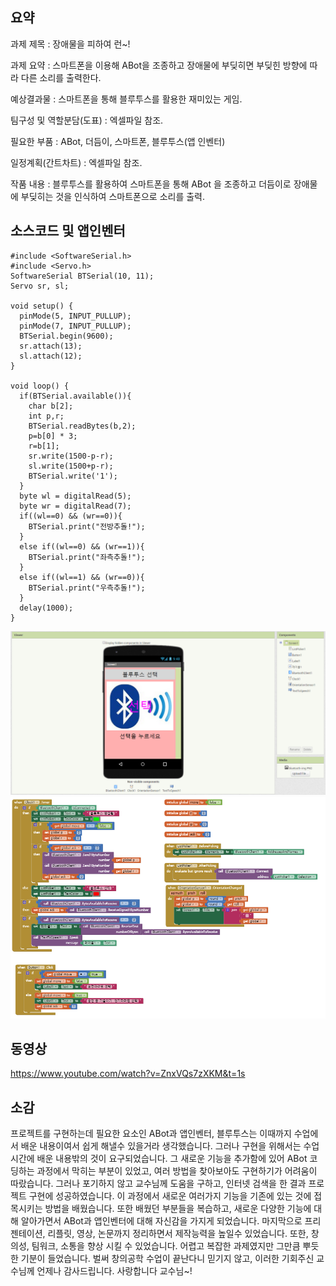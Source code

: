 ## 요약  
과제 제목 : 장애물을 피하여 런~!

과제 요약 : 스마트폰을 이용해 ABot을 조종하고 장애물에 부딪히면 부딪힌 방향에 따라 다른 소리를 출력한다.

예상결과물 : 스마트폰을 통해 블루투스를 활용한 재미있는 게임.

팀구성 및 역할분담(도표) : 엑셀파일 참조.

필요한 부품 : ABot, 더듬이, 스마트폰, 블루투스(앱 인벤터)

일정계획(간트차트) : 엑셀파일 참조.

작품 내용 : 블루투스를 활용하여 스마트폰을 통해 ABot 을 조종하고 더듬이로 장애물에 부딪히는 것을 인식하여 스마트폰으로 소리를 출력.

## 소스코드 및 앱인벤터
```
#include <SoftwareSerial.h>
#include <Servo.h>
SoftwareSerial BTSerial(10, 11);
Servo sr, sl;

void setup() {
  pinMode(5, INPUT_PULLUP);
  pinMode(7, INPUT_PULLUP);
  BTSerial.begin(9600);
  sr.attach(13);
  sl.attach(12);
}

void loop() {
  if(BTSerial.available()){
    char b[2];
    int p,r;
    BTSerial.readBytes(b,2);
    p=b[0] * 3;
    r=b[1];
    sr.write(1500-p-r);
    sl.write(1500+p-r);
    BTSerial.write('1');
  }
  byte wl = digitalRead(5);
  byte wr = digitalRead(7);
  if((wl==0) && (wr==0)){
    BTSerial.print("전방추돌!");
  }
  else if((wl==0) && (wr==1)){
    BTSerial.print("좌측추돌!");
  }
  else if((wl==1) && (wr==0)){
    BTSerial.print("우측추돌!");
  }
  delay(1000);
} 
```
![1](/Source/projectD.png)
![1](/Source/projectB.png)

## 동영상  
https://www.youtube.com/watch?v=ZnxVQs7zXKM&t=1s  

## 소감  
프로젝트를 구현하는데 필요한 요소인 ABot과 앱인벤터, 블루투스는 이때까지 수업에서 배운 내용이여서 쉽게 해낼수 있을거라 생각했습니다. 그러나 구현을 위해서는 수업시간에 배운 내용밖의 것이 요구되었습니다. 그 새로운 기능을 추가함에 있어 ABot 코딩하는 과정에서 막히는 부분이 있었고, 여러 방법을 찾아보아도 구현하기가 어려움이 따랐습니다. 그러나 포기하지 않고 교수님께 도움을 구하고, 인터넷 검색을 한 결과 프로젝트 구현에 성공하였습니다. 이 과정에서 새로운 여러가지 기능을 기존에 있는 것에 접목시키는 방법을 배웠습니다. 또한 배웠던 부분들을 복습하고, 새로운 다양한 기능에 대해 알아가면서 ABot과 앱인벤터에 대해 자신감을 가지게 되었습니다. 마지막으로 프리젠테이션, 리플릿, 영상, 논문까지 정리하면서 제작능력을 높일수 있었습니다. 또한, 창의성, 팀워크, 소통을 향상 시킬 수 있었습니다. 어렵고 복잡한 과제였지만 그만큼 뿌듯한 기분이 들었습니다. 벌써 창의공학 수업이 끝난다니 믿기지 않고, 이러한 기회주신 교수님께 언제나 감사드립니다. 사랑합니다 교수님~!
